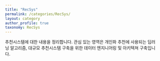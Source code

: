 ```yaml
---
title: "RecSys"
permalink: /categories/RecSys/
layout: category
author_profile: true
taxonomy: RecSys
---
```






 추천시스템에 대한 내용을 정리합니다. 관심 있는 영역은 개인화 추천에 사용되는 딥러닝 알고리즘, 대규모 추천시스템 구축을 위한 데이터 엔지니어링 및 아키텍쳐 구축입니다.

 